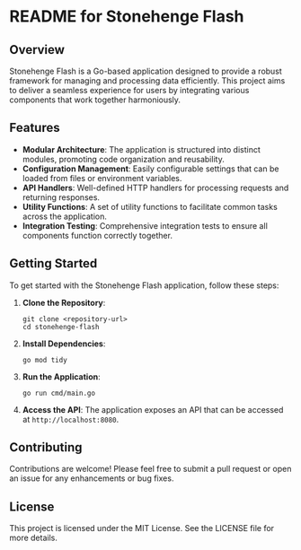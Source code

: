 # README for Stonehenge Flash

## Overview

Stonehenge Flash is a Go-based application designed to provide a robust framework for managing and processing data efficiently. This project aims to deliver a seamless experience for users by integrating various components that work together harmoniously.

## Features

- **Modular Architecture**: The application is structured into distinct modules, promoting code organization and reusability.
- **Configuration Management**: Easily configurable settings that can be loaded from files or environment variables.
- **API Handlers**: Well-defined HTTP handlers for processing requests and returning responses.
- **Utility Functions**: A set of utility functions to facilitate common tasks across the application.
- **Integration Testing**: Comprehensive integration tests to ensure all components function correctly together.

## Getting Started

To get started with the Stonehenge Flash application, follow these steps:

1. **Clone the Repository**:
   ```
   git clone <repository-url>
   cd stonehenge-flash
   ```

2. **Install Dependencies**:
   ```
   go mod tidy
   ```

3. **Run the Application**:
   ```
   go run cmd/main.go
   ```

4. **Access the API**:
   The application exposes an API that can be accessed at `http://localhost:8080`.

## Contributing

Contributions are welcome! Please feel free to submit a pull request or open an issue for any enhancements or bug fixes.

## License

This project is licensed under the MIT License. See the LICENSE file for more details.